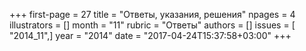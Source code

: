 +++
first-page = 27
title = "Ответы, указания, решения"
npages = 4
illustrators = []
month = "11"
rubric = "Ответы"
authors = []
issues = [ "2014_11",]
year = "2014"
date = "2017-04-24T15:37:58+03:00"
+++
